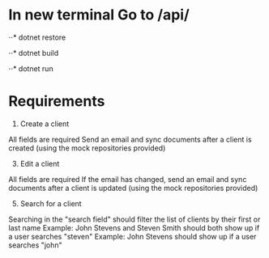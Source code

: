 # In new terminal Go to /api/
⋅⋅* dotnet restore

⋅⋅* dotnet build

⋅⋅* dotnet run

# Requirements

1. Create a client
   
All fields are required
Send an email and sync documents after a client is created (using the mock repositories provided)

3. Edit a client
   
All fields are required
If the email has changed, send an email and sync documents after a client is updated (using the mock repositories provided)

5. Search for a client
   
Searching in the "search field" should filter the list of clients by their first or last name
Example: John Stevens and Steven Smith should both show up if a user searches "steven"
Example: John Stevens should show up if a user searches "john"


